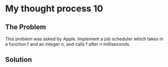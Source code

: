# My thought process 10

## The Problem

This problem was asked by Apple.
Implement a job scheduler which takes in a function f and an integer n, and calls f after n milliseconds.

## Solution
